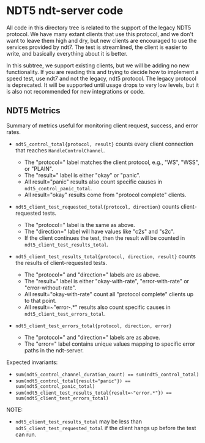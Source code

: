 # NDT5 ndt-server code

All code in this directory tree is related to the support of the legacy NDT5
protocol. We have many extant clients that use this protocol, and we don't
want to leave them high and dry, but new clients are encouraged to use the
services provided by ndt7. The test is streamlined, the client is easier to
write, and basically everything about it is better.

In this subtree, we support existing clients, but we will be adding no new
functionality. If you are reading this and trying to decide how to implement
a speed test, use ndt7 and not the legacy, ndt5 protocol. The legacy protocol is
deprecated. It will be supported until usage drops to very low levels, but it
is also not recommended for new integrations or code.

## NDT5 Metrics

Summary of metrics useful for monitoring client request, success, and error rates.

* `ndt5_control_total{protocol, result}` counts every client connection
  that reaches `HandleControlChannel`.

  * The "protocol=" label matches the client protocol, e.g., "WS", "WSS", or
    "PLAIN".
  * The "result=" label is either "okay" or "panic".
  * All result="panic" results also count specific causes in
    `ndt5_control_panic_total`.
  * All result="okay" results come from "protocol complete" clients.

* `ndt5_client_test_requested_total{protocol, direction}` counts
  client-requested tests.

  * The "protocol=" label is the same as above.
  * The "direction=" label will have values like "c2s" and "s2c".
  * If the client continues the test, then the result will be counted in
    `ndt5_client_test_results_total`.

* `ndt5_client_test_results_total{protocol, direction, result}` counts the
  results of client-requested tests.

  * The "protocol=" and "direction=" labels are as above.
  * The "result=" label is either "okay-with-rate", "error-with-rate" or
    "error-without-rate".
  * All result="okay-with-rate" count all "protocol complete" clients up to that
    point.
  * All result=~"error-.*" results also count specific causes in
    `ndt5_client_test_errors_total`.

* `ndt5_client_test_errors_total{protocol, direction, error}`

  * The "protocol=" and "direction=" labels are as above.
  * The "error=" label contains unique values mapping to specific error paths in
    the ndt-server.

Expected invariants:

* `sum(ndt5_control_channel_duration_count) == sum(ndt5_control_total)`
* `sum(ndt5_control_total{result="panic"}) == sum(ndt5_control_panic_total)`
* `sum(ndt5_client_test_results_total{result=~"error.*"}) == sum(ndt5_client_test_errors_total)`

NOTE:

* `ndt5_client_test_results_total` may be less than `ndt5_client_test_requested_total`
  if the client hangs up before the test can run.
